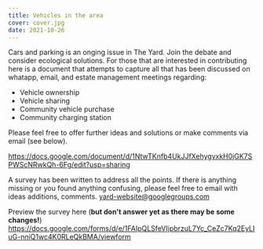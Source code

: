 ```yaml
---
title: Vehicles in the area
cover: cover.jpg
date: 2021-10-26
---
```


Cars and parking is an onging issue in The Yard. Join the debate and consider ecological solutions. For those that are interested in contributing here is a document that attempts to capture all that has been discussed on whatapp, email, and estate management meetings regarding:

- Vehicle ownership
- Vehicle sharing
- Community vehicle purchase
- Community charging station

<!--more-->

Please feel free to offer further ideas and solutions or make comments via email (see below).

https://docs.google.com/document/d/1NtwTKnfb4UkJJfXehygvxkH0jGK7SPWScNRwkQh-6Fg/edit?usp=sharing

A survey has been written to address all the points. If there is anything missing or you found anything confusing, please feel free to email with ideas additions, comments. yard-website@googlegroups.com

Preview the survey here (**but don't answer yet as there may be some changes!**) https://docs.google.com/forms/d/e/1FAIpQLSfeVIjpbrzuL7Yc_CeZc7Kq2EyLIuG-nniQ1wc4K0RLeQkBMA/viewform
 

